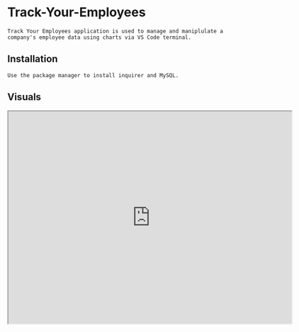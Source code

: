 # Track-Your-Employees
```
Track Your Employees application is used to manage and maniplulate a company's employee data using charts via VS Code terminal.
```
## Installation
```
Use the package manager to install inquirer and MySQL.
```
## Visuals

<iframe src="https://drive.google.com/file/d/1OkY9FTIuYvmasArE5EpS2EPFJR0ttH78/preview" width="640" height="480"></iframe>

